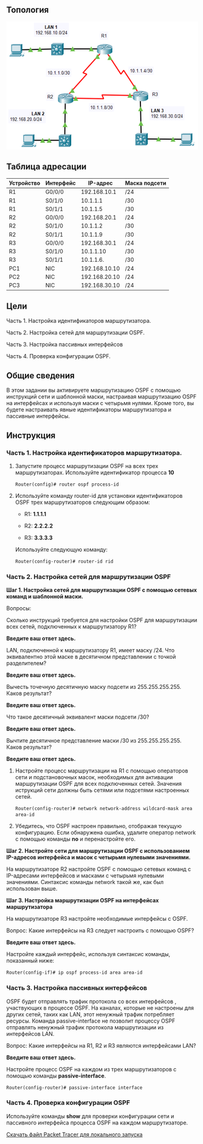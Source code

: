 ## Топология

![](./assets/topology.png)

## Таблица адресации

| Устройство | Интерфейс | IP-адрес      | Маска подсети |
|------------|-----------|---------------|---------------|
| R1         | G0/0/0    | 192.168.10.1  | /24           |
| R1         | S0/1/0    | 10.1.1.1      | /30           |
| R1         | S0/1/1    | 10.1.1.5      | /30           |
| R2         | G0/0/0    | 192.168.20.1  | /24           |
| R2         | S0/1/0    | 10.1.1.2      | /30           |
| R2         | S0/1/1    | 10.1.1.9      | /30           |
| R3         | G0/0/0    | 192.168.30.1  | /24           |
| R3         | S0/1/0    | 10.1.1.10     | /30           |
| R3         | S0/1/1    | 10.1.1.6.     | /30           |
| PC1        | NIC       | 192.168.10.10 | /24           |
| PC2        | NIC       | 192.168.20.10 | /24           |
| PC3        | NIC       | 192.168.30.10 | /24           |

## Цели

Часть 1. Настройка идентификаторов маршрутизатора.

Часть 2. Настройка сетей для маршрутизации OSPF.

Часть 3. Настройка пассивных интерфейсов

Часть 4. Проверка конфигурации OSPF.

## Общие сведения

В этом задании вы активируете маршрутизацию OSPF с помощью инструкций сети и шаблонной маски, настраивая маршрутизацию OSPF на интерфейсах и используя маски с четырьмя нулями. Кроме того, вы будете настраивать явные идентификаторы маршрутизатора и пассивные интерфейсы.

## Инструкция

### Часть 1. Настройка идентификаторов маршрутизатора.

1.  Запустите процесс маршрутизации OSPF на всех трех маршрутизаторах. Используйте идентификатор процесса **10**

    ```
    Router(config)# router ospf process-id
    ```

2.  Используйте команду router-id для установки идентификаторов OSPF трех маршрутизаторов следующим образом:

    -   R1: **1.1.1.1**

    -   R2: **2.2.2.2**

    -   R3: **3.3.3.3**

    Используйте следующую команду:

    ```
    Router(config-router)# router-id rid
    ```

### Часть 2. Настройка сетей для маршрутизации OSPF

**Шаг 1. Настройка сетей для маршрутизации OSPF с помощью сетевых команд и шаблонной маски.**

Вопросы:

Сколько инструкций требуется для настройки OSPF для маршрутизации всех сетей, подключенных к маршрутизатору R1?

**Введите ваш ответ здесь.**

LAN, подключенной к маршрутизатору R1, имеет маску /24. Что эквивалентно этой маске в десятичном представлении с точкой разделителем?

**Введите ваш ответ здесь.**

Вычесть точечную десятичную маску подсети из 255.255.255.255. Каков результат?

**Введите ваш ответ здесь.**

Что такое десятичный эквивалент маски подсети /30?

**Введите ваш ответ здесь.**

Вычтите десятичное представление маски /30 из 255.255.255.255. Каков результат?

**Введите ваш ответ здесь.**

1.  Настройте процесс маршрутизации на R1 с помощью операторов сети и подстановочных масок, необходимых для активации маршрутизации OSPF для всех подключенных сетей. Значения иструкций сети должны быть сетями или подсетями настроенных сетей.

    ```
    Router(config-router)# network network-address wildcard-mask area area-id
    ```

2.  Убедитесь, что OSPF настроен правильно, отображая текущую конфигурацию. Если обнаружена ошибка, удалите оператор network с помощью команды **no** и перенастройте его.

**Шаг 2. Настройте сети для маршрутизации OSPF с использованием IP-адресов интерфейса и масок с четырьмя нулевыми значениями.**

На маршрутизаторе R2 настройте OSPF с помощью сетевых команд с IP-адресами интерфейсов и масками с четырьмя нулевыми значениями. Синтаксис команды network такой же, как был использован выше.

**Шаг 3. Настройка маршрутизации OSPF на интерфейсах маршрутизатора**

На маршрутизаторе R3 настройте необходимые интерфейсы с OSPF.

Вопрос: Какие интерфейсы на R3 следует настроить с помощью OSPF?

**Введите ваш ответ здесь.**

Настройте каждый интерфейс, используя синтаксис команды, показанный ниже:

```
Router(config-if)# ip ospf process-id area area-id
```

### Часть 3. Настройка пассивных интерфейсов

OSPF будет отправлять трафик протокола со всех интерфейсов , участвующих в процессе OSPF. На каналах, которые не настроены для других сетей, таких как LAN, этот ненужный трафик потребляет ресурсы. Команда passive-interface не позволит процессу OSPF отправлять ненужный трафик протокола маршрутизации из интерфейсов LAN.

Вопрос: Какие интерфейсы на R1, R2 и R3 являются интерфейсами LAN?

**Введите ваш ответ здесь.**

Настройте процесс OSPF на каждом из трех маршрутизаторов с помощью команды **passive-interface**.

```
Router(config-router)# passive-interface interface
```

### Часть 4. Проверка конфигурации OSPF

Используйте команды **show** для проверки конфигурации сети и пассивного интерфейса процесса OSPF на каждом маршрутизаторе.

[Скачать файл Packet Tracer для локального запуска](./assets/2.2.13-lab.pka)